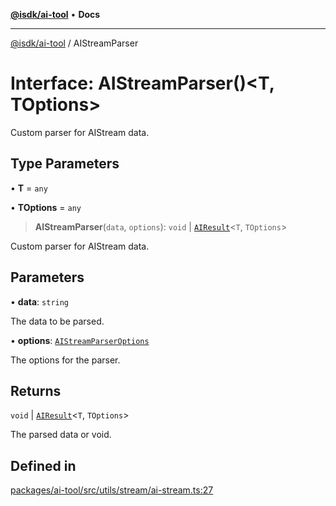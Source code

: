 [**@isdk/ai-tool**](../README.md) • **Docs**

***

[@isdk/ai-tool](../globals.md) / AIStreamParser

# Interface: AIStreamParser()\<T, TOptions\>

Custom parser for AIStream data.

## Type Parameters

• **T** = `any`

• **TOptions** = `any`

> **AIStreamParser**(`data`, `options`): `void` \| [`AIResult`](AIResult.md)\<`T`, `TOptions`\>

Custom parser for AIStream data.

## Parameters

• **data**: `string`

The data to be parsed.

• **options**: [`AIStreamParserOptions`](AIStreamParserOptions.md)

The options for the parser.

## Returns

`void` \| [`AIResult`](AIResult.md)\<`T`, `TOptions`\>

The parsed data or void.

## Defined in

[packages/ai-tool/src/utils/stream/ai-stream.ts:27](https://github.com/isdk/ai-tool.js/blob/e324043799402aa2caa41711a9168487ab85c166/src/utils/stream/ai-stream.ts#L27)
